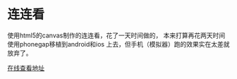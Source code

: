 连连看
===================
使用html5的canvas制作的连连看，花了一天时间做的，
本来打算再花两天时间使用phonegap移植到android和ios
上去，但手机（模拟器）跑的效果实在太差就放弃了。

[在线查看地址](http://snyh.org/demo/llk/)

